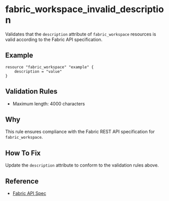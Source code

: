 # fabric_workspace_invalid_description

Validates that the `description` attribute of `fabric_workspace` resources is valid according to the Fabric API specification.

## Example

```hcl
resource "fabric_workspace" "example" {
    description = "value"
}
```

## Validation Rules

- Maximum length: 4000 characters


## Why

This rule ensures compliance with the Fabric REST API specification for `fabric_workspace`.

## How To Fix

Update the `description` attribute to conform to the validation rules above.

## Reference

- [Fabric API Spec](https://github.com/microsoft/fabric-rest-api-specs/tree/main/platform/definitions/platform.json)
